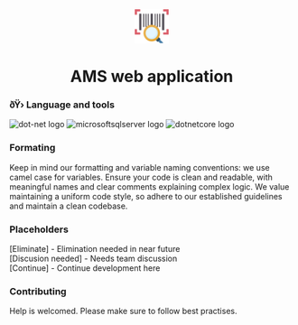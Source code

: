<div align="center">
  <img height="60" width="60" src="https://raw.githubusercontent.com/CodingByDay/WMS/master/WMS/Resources/drawable/barcode.png"  />
</div>





<h1 align="center">AMS web application</h1>



<h3 align="left">ðŸ›  Language and tools</h3>



<div align="left">
  <img src="https://cdn.jsdelivr.net/gh/devicons/devicon/icons/dot-net/dot-net-plain-wordmark.svg" height="40" width=40" alt="dot-net logo"  />

  <img src="https://cdn.jsdelivr.net/gh/devicons/devicon/icons/microsoftsqlserver/microsoftsqlserver-plain-wordmark.svg" height="40" width="40" alt="microsoftsqlserver logo"  />

  <img src="https://cdn.jsdelivr.net/gh/devicons/devicon/icons/dotnetcore/dotnetcore-original.svg" height="40" width="40" alt="dotnetcore logo"  />

</div>



<h3 align="left">Formating</h3>



<p align="left">Keep in mind our formatting and variable naming conventions: we use camel case for variables. Ensure your code is clean and readable, with meaningful names and clear comments explaining complex logic. We value maintaining a uniform code style, so adhere to our established guidelines and maintain a clean codebase.</p>



<h3 align="left">Placeholders</h3>



<p align="left">[Eliminate] - Elimination needed in near future<br>[Discusion needed] - Needs team discussion<br>[Continue] - Continue development here</p>



<h3 align="left">Contributing</h3>



<p align="left">Help is welcomed. Please make sure to follow best practises.</p>